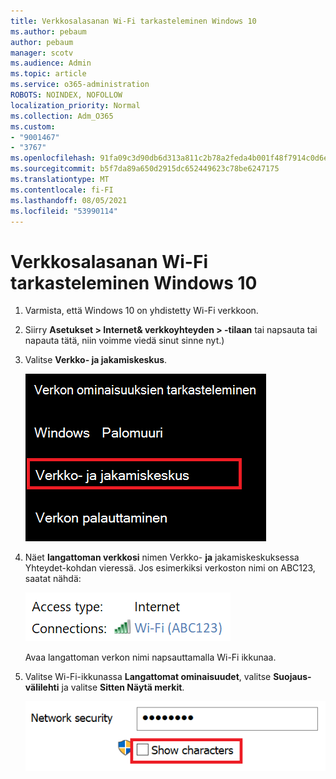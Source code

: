 ```yaml
---
title: Verkkosalasanan Wi-Fi tarkasteleminen Windows 10
ms.author: pebaum
author: pebaum
manager: scotv
ms.audience: Admin
ms.topic: article
ms.service: o365-administration
ROBOTS: NOINDEX, NOFOLLOW
localization_priority: Normal
ms.collection: Adm_O365
ms.custom:
- "9001467"
- "3767"
ms.openlocfilehash: 91fa09c3d90db6d313a811c2b78a2feda4b001f48f7914c0d6e2b81627400fbc
ms.sourcegitcommit: b5f7da89a650d2915dc652449623c78be6247175
ms.translationtype: MT
ms.contentlocale: fi-FI
ms.lasthandoff: 08/05/2021
ms.locfileid: "53990114"
---
```

# <a name="view-wi-fi-network-password-in-windows-10"></a>Verkkosalasanan Wi-Fi tarkasteleminen Windows 10

1. Varmista, että Windows 10 on yhdistetty Wi-Fi verkkoon.

2. Siirry **Asetukset > Internet& verkkoyhteyden > -tilaan** tai napsauta tai napauta [](ms-settings:network?activationSource=GetHelp) tätä, niin voimme viedä sinut sinne nyt.)

3. Valitse **Verkko- ja jakamiskeskus**.

    ![Verkko- ja jakamiskeskus.](media/network-sharing-center.png)

4. Näet **langattoman verkkosi** nimen Verkko- **ja** jakamiskeskuksessa Yhteydet-kohdan vieressä. Jos esimerkiksi verkoston nimi on ABC123, saatat nähdä:

    ![Verkkoyhteydet.](media/network-connections.png)

    Avaa langattoman verkon nimi napsauttamalla Wi-Fi ikkunaa. 

5. Valitse Wi-Fi-ikkunassa **Langattomat ominaisuudet**, valitse **Suojaus-välilehti** ja valitse **Sitten Näytä merkit**.

    ![Näytä Wi-Fi salasanamerkit.](media/show-password-characters.png)

